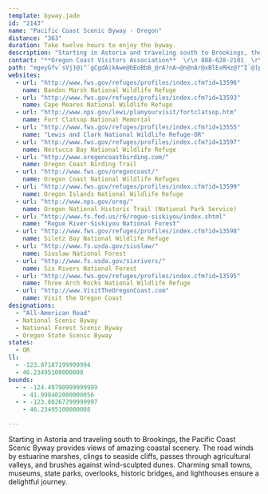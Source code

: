 ```yaml
---
template: byway.jade
id: "2143"
name: "Pacific Coast Scenic Byway - Oregon"
distance: "363"
duration: Take twelve hours to enjoy the byway.
description: "Starting in Astoria and traveling south to Brookings, the Pacific Coast Scenic Byway provides views of amazing coastal scenery. The road winds by estuarine marshes, clings to seaside cliffs, passes through agricultural valleys, and brushes against wind-sculpted dunes. Charming small towns, museums, state parks, overlooks, historic bridges, and lighthouses ensure a delightful journey."
contact: "**Oregon Coast Visitors Association**  \r\n 888-628-2101  \r\n 541-574-2679  \r\n [Send E-mail](mailto:info@VisitTheOregonCoast.com )  \r\n\r\n**Oregon Tourism Commission dba Travel Oregon**  \r\n 800-547-7842  \r\n [Send E-mail](mailto:info@TravelOregon.com )  \r\n\r\n"
path: "mgeyGfv`sVj}@i^`gCgdA|kAwe@bEoBbB_@rA?nA~@n@nAr@xBlExRHz@?^I`@]p@a@VYCYMe@g@c@mA?qADa@Nc@h@g@lGtPjGpQTpA~@hB^^fAb@rAPf@Nl@|@Nx@Eh@J^b@Vh@jATLxAtBvi@jl@fCdDxBtDdBfEpo@xqBzDtKzr@vyArNjZJj@|C`FbBjBvJtHrT`PNFNGpmAj~@pFlDdBv@bARlCRrE_@hYkF|OmDt`@wJ|g@{K`L}DzHg@dCa@p[mK~LgDjJkEjLcGd@Sr@KtAE|ALxAj@pDrB`Bd@pAFjMsAng@{GrCQzFb@~d@bG`LVbCCnLs@pIs@tOq@`Im@tOk@zK{@zj@gCvIyAbUsA~`@_BvL]d^UfM]bDMvh@sE|SyA|f@WhCI~OsAxD@xBPzAlAnAdBrDvHrApBbCdB|WtHlHdBbPnEdDv@|FfBdK~BhEnAtE|AvIhErEnA|Bx@xALdB@fC\\|RlFj@XrFbIbDbDhAl@lEx@tVtCtAl@|DjCbBj@dAFpBa@lFyBhG{CrCcAlj@sKhKaCx@KnADhAXpOpG\\TZj@lBrEb@p@r@l@`AXhA@fAS|CmBjAg@f@EvIf@~OrAzBJbAEb@GlA_AnAwAfGcIlCeCnYoS`HaEvAg@~@k@bAGbEl@zBl@zAxBbGfLtJbQxAxBxAlBtBfBlCbBhAZzKxA`GjA~MzEvGpCtAt@vFzEdAdA`FdGnAtBx@vBbGpM|ArB|@|@hAt@rBp@dD\\fENvC^xBdAz@v@`BrBt@rBbEnOf@zB`@fDb@xHNzAh@|C^dA|@bBZj@rAjAvFnC~AdA|GfInHlJdAdAnA~@`Cr@zBDl@IbCm@fFgB~AYrBEbBJta@|Jhy@fTjIrBvEl@nCEvBW|EyAxEmBvC{@bCYdBIvHNrQ~@no@`C|EZxEv@vCp@xQzFnCrAvIrG`Bf@n@FhBGnA[jLeHbBs@lF?pDq@tAGpG@bEP|BEjNyEzKo@hGo@hAs@jCgC~Ha@`ANhDhBxAZzFXj@Rh@TfHzFh@XhAXj@@zF{@|@?bEjAtC@zBMd@MxEkD|@SbA?`ALv@d@xEhF|@d@x@NbA@xDg@`GSlz@fBvL`@pHv@xCl@~IdCnZtLn[zKb@?~@IbAa@f@[`AkAd@y@rHcP`BqBbEaDbEqBjl@oPzL{DfH_ElGsHfEuFfFoIzA_E|B{G`DiLxAkDjAyB|AgCvEaGjAeApAs@~BOhABbAR~@p@bBrCpFvN~B~EbDlGxAjBzNpLfBlBdCjDtKpSbCjElB~B^ZrAd@hCX`IeDhAOn@@bBd@bA`Ax@dBTdAdAbKr@lC^hA|AfBhAp@dA\\dGTrJWlEg@lG}BlGsCzFuAvCmAnB}AhAsArAyBhAuClBaHbCwFtAuDrDgNvA{EhAyEd@aCNyAR{FN}@nBoH~BiMfBsO|BcRtAaGbAaD|GgLfGsKtBoB`Ae@|K_DdLaCvUsGfFeAhCWtAA~OxBl@Et@WlAaAh@m@Zs@DgB[eBOe@{EsFe@gB?e@rCuMxB{E~AqFjDcOxAeITcD\\cUIyBOgAaD{O_DyMcAaFEe@HyBP{AbE}MfByGN}DMkXzJKfAO~S_IdI[~B_Ab@k@x@mBZsBXgNX_C~@oC~AyB`Ak@xAY`Ks@tEmBdDiBx@s@p@u@bA}Ar@{A~@_CdJyXx@}B^m@h@y@~A_AnAGbBZpHpDjI`DfLfFpI`EfDxBnBpBj@x@vAfCxBnFnBdG|AzGhA~GvBtHt@lDRlJMrDOnA}B~JQrB?xBt@dTEpDSlEsAdUq@pDw@xB_CtFaDrIe@`DElCJjCVfCxClKlB`IPlCAzDmBn\\?fAX~Az@jA`ARpIqApMmApLDvUfAbIV`HDtI]hR_Cn@At@Lr@\\xBbErA~AxB`AdAH|AEhA^h@p@|AlDn@z@h@j@nDxA|Ad@hF`A`Ed@lGdBnPtDjIJvDp@|GtBlCdArDtBz@V|A@b@S`@ArCz@fBrApH~GvE~CfLfGxSnSfBlAjBz@rB\\t]fDrFt@vv@~GjOfAnc@dBdO~@niC|V~Lx@pHExCSxG_AfGgBjLeEpBe@xASlTaAdBSvVyDrCq@t@YpByAxDmB`IgBxAk@nAgApFeGbV_\\|BkCrBuAnEyAnAq@hA_B^oA`@eGzDcSrCkVl@qBvBmDN_A@s@[sEmBqQe@eCsBmEOw@@iJR}OiCuZe@{AuHyJcBiCuBsHa@mDKeBBqXY{Hw@{JKeEb@mDh@_Bx@aAz@k@~@Y|A@rC~@pElC~B|ClA|EnBzJXx@hAjBhBjBrGlE`Br@zBj@vClCn@^fG`ApFdEx@t@tAlB`DvHbBnDf@v@`CrBrBn@p@BfAQh@ShByAvEuE|CeChGmE|EeCjGoCzJgCf`AoQfCq@jAm@`DqCdBsCbSm^bCmDnQuQ~N{OrVcWfFuGz@eBlPy_@xs@ybBbDcIvEoKxB{Dx@qAhAiAxCeCd`@eYfCkArCe@`d@{C|a@cCbLc@h^Cl|@p@|DQ`H{@jH]th@?lFEfASx@g@rA_BvKaQt~@}vAt@gAhCiCxAcAnAo@jEgAfEUdkAz@px@@dCMbBY`D{At@i@lBmBdCiExd@kcAzHoQlDsHxBsDjE_FtC{BfD_BnE{AvDo@|@CtC?fDLfk@xFtKl@|n@TxaANvHLnB^|BlAbBpBj@z@nFlLdCrDx@l@x@d@lBf@lCPfOKzDXhBj@bBt@vGdFdUbTh^x[rBpCt@rArAxDh@jCh@tEJlCXtQZzH|@nGhAbE~BtEn@x@hI`KdMzNbEfCdAX|ARnA?fCS`ASzCeA`LaAxBEzH^pKx@~BrAfH~FpBvBlI`Lj@b@f@Lh@DdAWx@o@rCeDlB_B`AyAtEyIn@aAt@k@bC[vJYzE`AtAD\\Gr@_@hDeDbAg@t@OrEIv@OzDgChNsGx@UfEYhA_@n@k@rE_Gr@iAb@wAd@mClAiKx@aFpAqEn@eAjCcDd@_@|EsBfDoBx@o@pA_BvEyEvAa@j@KfBDrCN~Ep@pAHjCc@zEaBbAErCLnD|@pCfA|LlBbEx@pAr@jBvBfAf@t@LnLmAn@AxALbA^~BxBtItFp@l@?lPPlCVrAb@`AdApAfFlD\\r@rClI|A`DtAlArC|AnDt@hIg@zAXr@v@|CnEbB`Dh@jBDdDyCd_@O~DNpCt@pE|@fD^x@`@d@`E`CrB~@|DdAnARzHFlIAlDqAbC_@pJG|BU|GoBlCc@lTB|F[|H~@~AEpC]p@?x@Tp@Zn@r@xFjH|@rAhBbF^lBN|ABlBC~Bi@fOCnAFjAPx@f@`AlMrPfCnDjOvRx@|@x@`@fBb@tACvAa@nAw@hEcE`CqAzSaJ~Ay@|AgA\\InAvAnAdCfB`FTlA?xBo@rJI`CCdAVbHCpHNlCRz@^dA`@d@VRtAf@zGj@zA\\fCzAvB`BbCpBrEfF~@^`F?rEa@|LOzBj@rFrEj@FfCu@hBWhEAzGnBb@\\hAdB~@`Cr@z@zAdAxApAfBrBx@zA~@dCpDzGh@xAp@`Dv@~HZjBdAtEh@~Av@`BTrA\\|DPrAvAhF~@\\nD`@zCPbCInCn@lBxAhCtD~D~Cr@hAfB|D~@fAhD~AlE`A`Iv@nCf@hAr@bC~DjVvYf`@hm@lAbCh@zBbAfGDx@Uxh@n@xBj@x@h@j@vAZzKxAd@Px@n@fEpHdCrB\\r@PdAf@tHT~@n@xAhAxA`KhKzD`DdAj@vEdAxd@rFdMfBtBd@fDlAvCjChChEr@jBz@`Dl@dDdOpcAt@zDlBlHhAfD~AlDrBzDfDbFhD|DvD~ChEjC~MnGtAdAfDnD|BdEjB~EtJp`@h@hBhBpEh@fAbBdCz@x@`DrBbEx@dADtDYbF_BlHqCnKmEhEgAfESrD?|ALhF~@bBp@|CzA|LfIzCxAhBp@xAT|CPdDMbB_@pE}AfL{EbBm@xAYvCYzACnGdA~WrJvDrB~SpTdi@di@|DzC~C|@bC?dB_@p@]xAmAdr@{p@vFgGfFaHjDgGhIyOnPa_@dAmFhAoKx@_CrAmBrDwBhBoAh@}@b@gANm@T_B^aVHeAXcAnAsBtAqAbCs@`Fy@rAk@nAaAhDwFhAsA|@s@~@S|A?z@Jl@`@hAvAhBhDlAvAzAv@|A\\tBOnFmFtBs@rARpHnCxSlG|ARxEa@`IgBhAFj@Ph@`@lAvAXl@bDlLh@tAhBbDtB`C`DxBfCr@lGL`[gDdCExCXvBd@vGrDdAXjDY~AeAr@u@bKgOpCeCt@SvCYxCRrE`A~OxB|GjAvF~AtJnFpF|F~B|CrA|BhEhJpf@bvA`A|BbAtApArA`An@fC`AzMtChD~@fAd@~C~BvD~DnEnFp@l@hA^xAN~@EnBk@vFkClBMhAJxA`@rAl@pLdGd@XpAdB^f@`@lA|BfKr@dCxAtBdRrSbAbBvCpIlEvMx@~C|Fx[d@fGHpBDlFLnCn@|EjAtElBtF|BpDjAlAlAx@vDdAdAJbCIxMgBrBa@lIy@r@FtM`HdAb@b@FfKFbBJ|A\\~Az@dA`ApGjJtAtAb]rPpc@hM`Bl@hBxAhDdFhBrAxAZ|@AjKaApAk@v@k@n@y@nCsEfBmBvCeCtC{AvDcAhC[|B@lFn@zKn@rDA~Le@dAJxBr@bDzBhMzJrClCzKzLlGdG|@d@dAX~AFvDArDf@l@PpAz@fD~C|CxBhBz@~BVbDe@|BeAxTqSpByBrCaFx@_AxAaDhHiNfBuAnBi@pBS`RzC`BDhAEn@QbAo@hAeBfGoMzBeDfEgFdLoMvGgHlCqAz@UbAQ|AKbCFtBb@zn@bIp^xDnKdBdBd@fBx@bC`CbB~CdAtCd@dCpIrm@v@zDr@xBjAzBjHrKxDnFfEjFjMbM`IjGzJ`GrG`D~MtEhMnCroAjUrBr@nP`IrxA|o@lJvEjEhCd@HznAhx@x@t@~AlBt@jB~@lEpAhVj@lERr@dAdB~AlA|@RbAJxBQxi@}L|R_ErCYrBGzFFlJS|CYbBYx@]|Eg@zOaCjFe@tAJ|Ab@|IrDrFvC`UlKbDx@lBTjCJph@rAnCX~@d@fAlAlAbCZlAN`At@xIVxAT`A~@xBl@z@rBbB`RtFn@JxA@|@IvBeA`AeAdEuFpAiApAi@x@K~@KnAFvBd@dClArBvAnCx@|C?lD_A`Bw@`CoBrOyQ|BaCfIsGnRiL|@e@hBm@bBGbCTrDv@rB?n@Wt@o@h@}@lCaGhAsBbB_BdA_@fBGdEFrB[vAq@~@{@~@wAl@sA|FcQdBeEpB{D~@qAhDsDlBgAhCeA|Cg@lCKlD\\zBf@rAl@pC~AvLlMxB`B|FtBdLdAvUbAlTtAbE^bIpAfERfIPbO|AzOv@zH?lV_@rJGpDLvJlAbI~BhHlChB^nFVnNhAvj@rGjOxAhOjB`NnAzIb@jGD|ECjRaBvRgEdLqDjCcAtGkB~MmEbCk@te@wOvEqAxNiFrMsD~EoArHaAzLs@pj@J~PIlLJhZGjMLnBFlATnBhAx@v@bArA`HvO~EpLrB`Dx@`ArBdB`ErBlEd@jDMjDeAdDsB`BeBxFmInZe^xGaHfFqDpEsBbDs@zBU|E?zC^dCh@vBp@bCjAtxB`oAbBz@t@V|ARjBDpAYdBm@bAKbCCzb@|C`GfA`H~AbBVxPb@rAP~RzF|dB`Y`}AjM|i@vCxQt@lWp@nCSlCw@fDoBhAiA~@mAxAaCxCuIb@w@v@{@hAs@nAc@jAEhAJbA\\~@l@fArAt@~A\\jAT`BDzA?~FB~@Nx@t@xBl@z@~@|@t@^rc@nOvIrClFtA|Bd@js@~I`SfErIlA~\\r@xBGlFe@|HwA|s@sRtAUxAAhb@tAhDAnOsA`GsAbSkFfHuBtPaEhQeFxFsA~K{ClGw@zFM|z@`FxVlAhEQx@O`Bk@~BmBdByBt[_^fBeBtAaAbCkAfDc@jCJlCPlCx@n@X|AlAlAfBt@~AbB~FvEfHxBzDxIhQvCdFfYp\\vCxC~@x@bCtAvEvBtBd@lBN^Plx@hIvi@xAjOj@rAV~LfEpP~D`C`@jBDlQwAnQ{@vDJ`MzAlnBnW`rAzPlf@zG|Ed@bc@|FtGxAvb@dMrFxAtNlEpIxBbYfIfC`@vGPfC_@hCq@hEkBnAaAlAyBb@oAlCmOt@eAr@e@pAYf@Az@RrB`C|R|YxAdCvFlG~C`CbWnLzBp@x@LTGt@_@bBqBh@Ur@@n@Rx@xAj@xDf@xAp@`Ap@j@`AXl@E~C{@bDqAf@gAH_ADuCHu@X{@Te@x@Mt@F|@v@nFbLb@xAx@xFfDdCp@@~G{AhB}@|CaFZsAl@mFh@{@VWh@K^J|@r@^Jr@Db@c@zBuEh@y@r@Kr@JX^PXn@lCXv@h@r@~@l@b@Jl@DxBW~@RTXzDdHn@t@rC|BlFlDxA^~BE|A_@hAq@fX_\\lCgB~Ak@rCa@lX_B|@FtA^r@d@~@`A^j@n@dBrAbGl@dAt@d@tADbPgDxBQvBJxAR~Aj@fGzDxBfAlBb@~W`E`CXnB?tI_@xc@uCdCC`F~@jAEfBe@jHuExD_AdaAyCdADnA\\r_@lTlCvAnBr@dCP|Ny@rR_@bF`@lCj@|M`GfC^~Oy@n@Y|AgB^q@bB_AdAYxBS`GjAt@@vAg@bDmCjAk@fAEzLzBbGpCvDm@nBe@lA@j@PtD~BtAX`IRhC[|DwAfB?t@RdAv@pBbEh@d@j@PfD@vz@aBpI~BdEv@tFOnEeApWqJhAW|BGz@FlH|AfT|ElBp@rAJ|GlBfFj@lZ|Bjn@dEpGKpO_AvBCnARlBl@nBrBlAnBp@nBb@tBRjB@tBy@tRHxAXl@bAPd@Sd@y@RmH^mBxAcAvBu@rBe@dCSbA@rE\\fD`BfFb@lHR`Fz@vFjClFrEj@x@|@`DJFxCJpBv@hARxAKdDfAjAB~@Kx@e@`Ay@x@kBdHcUbDoGRyA@_Ac@{DA_AHm@N_@t@k@t@JRTbAjCtAvBXt@\\dBzBlErBtE|@l@|CSh@Bz@l@`CxCn@TtBBjDs@hBRxA?pGs@hAe@~BgBbAc@rAIjAB|@OxCkBhAMlDDrCWxCmApC_B^GdACxBd@xAEbA_@t@m@lBsDpDoEz@cB|A{EdAeBbAy@zFuDrKsJzLiLdGeExAk@tbA_Z|G{Bx@c@x@s@`FuGtDkE|AoAhAe@tAW|AArB^lC~@z@D|@Qn^mQdDoA|Bc@bCBdAJhK`CjBDdDQbEElDr@jLpDhAFhAQtAs@hEcFfBeBbA_@tAG~Lf@xUlBle@rBxmC`O~CD~eAYbO?p_Bq@v~@SxBRxAXlBr@jKxGrDlCpJ~FdQzLrFlCvC~@bBNrQn@xDCbBe@nBgAvAyAlEiJhBeC~@y@nAw@vBg@jAMraA_@fQWjJBxBJ|AHfDh@`q@nMfFr@~]`DrFRzLJvCP~Cf@li@rNvh@nIxBr@bCjAzHlF|EfCrClApGjBlJzBz_B~\\bBv@`A~@v@rA^lATvAXfFEpLTpDhAlDxAdBbAf@hFpBfRvGrFdApOjAjDd@|Cz@dDxAzEdDlf@z_@pQxNfBlA|HxE`X|MlDvA~E`Ap\\pEpEz@xd@|KvF|A`JtBfEp@nBAhC]zM_FvBi@|BWfOg@rMQpAS`Ae@~CkCn@YfAMdAF|Ah@lHbMd@f@bBnAfAh@jA\\~KfBrCx@bCrCp@`B`AbBdAl@bAZbABzLsAzImAbELtMdBx@@jAMfB_Ax@_AzJiRbC{DjC_CvAy@bFy@lh@fCtKr@bBVrDfArEdClCfBn@PtAL|BS|@_@n@q@xCgE|Sq_@hBeC~AsAvAy@dBo@pDYhA@bT`DrGvE|B`A~@PjAFlMy@tAq@lBoAbAkAjB_DnAiF|@uL\\sGxCqb@`@gDb@{Ar@kArAgAtAe@pTyAnBk@dB_A|AaBn@gAv@_C^eBdA_Lb@iBhAwBzAaA`AShBKtSQx@Pl@Lz@j@`B~BzBfHr@rAb@f@t@j@vBj@bBKp@QfAy@~AaCxAmDpFgLhAqC~E}JlG_JdIiKfCuCpAkAdGsEhFgDpH{F`CmAxAc@zAKna@pBbCEpFk@nAHfDr@jBRfGs@zHkCvCmArUaGrAgAnBwBxAkCn@gBl@yBn@oClByKnAyDrA{CtCeEv@y@bDiCxAy@dDoAzEo@xCClAH~C`@fFpBld@hTrEfCt@l@fBpBvHhJlIxKpKvMlDfFvA`Dn@dDhDhUjGfd@jAlGvCzLrRj`AxG~Zv@bBjB`DjVbX~AlBdPbUhBnCpHrMhR|V|AdCrB`EhClG^`BX~C`@fMXtQQvE_@~CgBxKUjBIfBCxARrDx@zDtIhUbDhHbF`IbDpDxBdB~^rWhFvCv@NlGHzLExBj@nBz@dIfFrC|@bAFxC?no@wBtCH|Br@bBlAvErEp@^n@LzAHzKeCtC_@fBg@x@o@xEoEr@c@lFmBh@_@j@i@`FmG~C}C`CyAtCsAxIgB~a@oHpLgCrEq@pHa@xOc@zKQjrAiEpLk@|B?dDJ`HjAl{@~SjG~@|Fj@~Q`@rCd@hE~A`CzAxBpBlB~BdBnCvAdDdNv^jCfFhBjCrBzBfe@db@pL`KzF`ElE~BnGhCvkC`s@bJ~BlCd@`Hr@lI`@d}EnRlXvAlHfAbv@zRd[tF|Hx@`GPxC?zNq@fDB|CNvj@pIrElAhCfAbCxAvJrHfCpAbA`@nCj@pE^xCKxCe@`Cs@nBy@|EwDjIeI~BcBfB{@bl@{SfTyItBi@lCc@lBEbCRhHnA|x@hK`l@hHfHp@dKLhWGpJJdYE~EFlA{AlCgEd@e@r@]vGe@fGiA~P_EjTmEfCMhADhQfCzLz@vGjA~Cx@fALxA?dBSlQsGnSuN`CaCzK{OrCmCnAg@xAQp^F~[XnDCrYH`ISpBa@~A}@|@gA^u@n@yDdAoWHsEEmGH{AP_C~@kGx@iCrA}BlA{AhAaAhC_B`WgI~Ac@rBYfJSjKGd@RpB^bHzBrDb@vCLbAExB_@Ta@pDcBhCM~@JzMdEbWhHlF`BV\\lHxB~BfBhB~BfAxB|B`IdAxBrAxA~Ar@t@RrA?fE}@TY\\IxAQrA?|i@lFhRlE~DrAzXvO|B|@JRfBj@tARtADbM_AxBGbBBpL|BvBz@hAx@`AhArNrQ`JrMxA~Ax@r@nQlHlBdAx@z@~@xAT~@R~@NdC?`CIpA_AnGaHl]_@pCYlC?fG^fEpFv_@n@hF~PjkAn@dD|AlEpA~CjCpE~B|BrDfCpC~@bDr@biAtRnElA`I~CjFxCt`@bV|DnChBbBrGtGlFnHpEtIn@bBz@zC`@jB^zCNrBHlFGrBUpDcBdOIvBBrB^lD|@xCx@zAdBlBb@\\tBx@tEt@`uAfQpE`AbDpAxCdBrC~B|cBp|ApC~BrBlAtB~@pE`AtALzBBz`@_DvM{AzBKdEl@`DxAbD~Crf@th@|TnVhBrC~B`FlBfH~@xGRzEDxCOhEgB|XQxGDxDXfEd@~CjF|Rd@~E?lBIlBe@lCaIvXm@fDUpDBhDNlAXdAx@jCrE`HzTh[l^rf@naCpeD`W~\\dBlBrD`D`EhC|CvA|Bv@|FfA|F\\pa@CzGJfDd@rBd@zJlD|HxBbGz@lDVpk@jA~s@`A`JPlCTNHnAfBNdABt@M`PAlN?pWJvJ|@bEt@fC~AzClBjC~@l@rDzApBd@dAHdKL`]Eps@JdFF~u@GdPL|{BRjtAAdNEnCMlC_@~JwB~CUrBF`JtAzLIpW`AdAVfHfClC^bBKhGkBrAOrbADng@k@`h@YhEJ`InAfHp@vUYtAJhr@xRndApZlFp@hSj@~BXtMlHnA`@fF|@bFhAxKpDtc@zOlBz@xA~@fLxIxAbB`GdI|@~@rV`OxClD|ArAlk@dZt^rMb_At[jB^xCPpl@Pr\\`DbCp@fChA`g@bZjBbAvCbAldBna@lDX~H@|CPzMxB`PdBrATfBv@jQzL~AtAjEdFdBdAv@TjPxBlCBf[eClBy@~BsBlBkAt@[rB_@vBIdTjAlDfAhBbAlC`CfG`HhB`AfDdApKvBn@XfGfB|JfD|FvAze@`IxIrBjEzArTxIrErA|i@fHlB`@|BbB`OtOlAx@nBn@rAPbCJp\\Czs@wDpCInCJ`Fp@bD`Ad]zNnBj@|Fx@`YrBhGx@bDlAbDxB~]p\\hDlCrC~AjC`AhCp@lDf@bTpAtQtA~f@xFtEx@nWxCnJ~@rETvEBby@mBv_ALxAE|@Mj@k@`E{Ft@yBRyC@{L\\mEdAgG|AiFbFeQxAyCvC}D|DgDrBcCx@uAbBeE`@uA|@_GbA}Qn@qFr@{CnAmChCyC~BwAxQcJpg@eYbCq@rEYlCD~Df@zIv@lCY~@k@t@y@l@mAxBmIx@wAx@u@dI_FtMuFbGwChRoHvI_C~R_DlCo@lE_BfEyB|DkCxBgBbJmI|@o@bAe@hAOdADfARbCtAdC|@fAHdAKbAa@z@w@p@eAj@mAjGgQ~AoCz@w@fCcArEeAzGkAbAe@x@u@n@iAd@sATaBF_BMaE_AyG}CcP_@yA}CgI[yAS{AE_BDcBN{A^yAh@mAnAsBpDaF^wADaBe@aHo@yBCe@?g@\\eArCsE~@w@~@i@dA_@fAW|CWp@g@f@y@PgABi@y@wP?aDHmBX_C~@_Dr@gAtBsB|BeAbAM~BEpl@lEhF_@pE_AfEgB|DeCdCkBnYwUrFaElHaEbDwAnL{C|EaAjLq@lC_@dC_A|QaIlE_BhAKdABpCd@vG`BvGpAhA@dAKbCgArDeDtHaGjCgCzKuI`ImEhC}@`J{BbAc@~@o@`FsF~@m@bA_@hAK`H^dAElCm@|@i@x@u@dCsApCk@rCBrE`@bAEnEs@fAExGd@lCGdAQfCy@~JsFdA_@hC_@`JGhCe@`CkAxBaBtCkDdD{EhEmFbEeCfCs@zCS`SXjC`@`Ab@tBnBn@hAh@lA`CfIpAhCfCjCbHtFnEvCdAd@lC`@fJg@nC@lCb@hDx@`CHrA[hAm@hAkBrGsMbB{Bx@u@lCeBfKaEfEyBbAWnBEfHjA|A?hCk@tCmA|Bg@pCInCJdAEfAY~@g@`FsF~B_BbA_@~@MhAKfC?nBQd@MnAy@|EgFbB_AvAQhHBrC_@zBs@f^yOlCo@bAKhAExBPhB^bCfArv@hn@xF~DdGnC~Bv@`FjAfm@tJdLlChGpB~_@bNl}Alk@z^hM`GdAhB?lBE`Iq@ZM`Em@~C_@|CMxEBvGv@pCj@deBfh@jJzBfHpArEj@jOt@fHJjj@^pm@r@tLBrEZlDd@~FlAzL~DxZlKfYdKltAne@bDz@zC^dBMxAYhCsAlAcAlBcCbA_Ct@kCb@sCN{C?sBMyBc@yDcFk]QmBGqCReTNsBXeAn@aAhAq@l@Kp[JbBL~@l@x@rArAdFtA~ClArA~ArAlHrD`HfE~OlH`F~ApBF|Oe@|GAv~A`M~DO|QyBxCVzIpBpHrAbE^nCKzAYr\\mKhCm@zGmA~KiAnCGdNBvEWzIyAxT{E~BkA|@s@~CyD|B_BdA[fAQrE]fCaAzBeBbDoE|AsAxC_AvF]fCe@|FwC~B_@~@FfAZjHlF|GpCtBjA`CzAnGlFfDlDhD~BbA^lCZlCIjNiD|B{AbBsB~AaEnCmIbBmCbCmBbA_@lCc@hA?bAJhCbAxBlBr@fApA`DdEnOrBxFxAxCrCtElJzMt@~@zBjBhC~@hA?lCYdAe@|@m@x@}@~HoK`BmCdCgIf@sAh@eAbCwBxBaAfIoEhAk@x@ShAQxAArCl@lG~C|Bl@nALbAEz@GjBe@jO{F~DeAnIsAdCcAvBmBr@cAnD}Hx@uAr@y@dAy@pBeAdBMnBLfARzKzDdAVfAJnCQdAY`Ak@pJ{HbCuAdAc@dLiDlMkDhMaEvJgCvEe@nC?t^d@`HQlFm@biB}[|f@uIlE_B~BqA|BaBrBmBnB_CjJwMlByBz@w@`CyAhC_AbASnCYnCC|q@|CxFIlCo@bCsArBsBr@cAnAiCrGuQfBgCx@w@bCsAxIyBfCaA~@k@|@s@r@_AnFmJfBaCz@y@|ByApK_F`CsAtDsDn@y@`BoCnAcDr@iCxBmJrA{D~AsB~@y@r@c@hCeAr@ArCRjAPrAl@vAjApJzKdDtBjCp@rCDhC_@hCcAjGmEp@YzBg@zCa@hJe@lGS|CLjCl@zIdCfANnC?dASbA_@~@i@|@w@dQuUzEgExEeCfVcKbCqA|B{AtBqBlB}BbBkC`HuLnBwB~@i@bA_@dAQpCK~GHpCUbCgAvFmEz@m@fA_@bAMhACvGdBdAPhA?dAObLuCrCGdARbC`A`IfF~BrAhCx@pCJnC_@dHmBnFgDpEkBpFaAhBKtABlALbD~@hClAzJlGbA^lCj@rC@|YwAlC[dAYbAc@|BaBjB_Cn@gAhImPrCiFnB_CxBgBbCmAdAYfAOnCGdO`ApCObAWhCgA|JaHbAk@dAYpCYfLp@lCQfCs@`IeExAm@dB_@vB?`PlEvEp@lCKfJsAlCStv@y@`BOnCi@lEcBtL{G~b@kW~MgJtfAw`AnO{MhBaBlB_Ct@eAxAsCtGoO|JwTfDgIhEaI|EeI~IwKrFgFbE_DdJgG|g@}^`PoKfDkBxCoB~U}QvBsB~@qAlAgC~@eDn@uD`EgYhBcJrBiGrEaKlAeDd@wBR{B@sBUsDiC{MqGeZoAeIi@uF?{Cj@iYL_@NeD`@oDAYb@_B~AmDrDkFtSsWdHqJnMePrIgL~QcUrTkYhKiMfn@ux@~MoPhAaBxl@av@lFaGdNyLva@_]fIyFlDuB|IyDlEyApEmAvJ_BvCWfH["
websites: 
  - url: "http://www.fws.gov/refuges/profiles/index.cfm?id=13596"
    name: Bandon Marsh National Wildlife Refuge
  - url: "http://www.fws.gov/refuges/profiles/index.cfm?id=13593"
    name: Cape Meares National Wildlife Refuge
  - url: "http://www.nps.gov/lewi/planyourvisit/fortclatsop.htm"
    name: Fort Clatsop National Memorial
  - url: "http://www.fws.gov/refuges/profiles/index.cfm?id=13555"
    name: "Lewis and Clark National Wildlife Refuge-OR"
  - url: "http://www.fws.gov/refuges/profiles/index.cfm?id=13597"
    name: Nestucca Bay National Wildlife Refuge
  - url: "http://www.oregoncoastbirding.com/"
    name: Oregon Coast Birding Trail
  - url: "http://www.fws.gov/oregoncoast/"
    name: Oregon Coast National Wildlife Refuges
  - url: "http://www.fws.gov/refuges/profiles/index.cfm?id=13599"
    name: Oregon Islands National Wildlife Refuge
  - url: "http://www.nps.gov/oreg/"
    name: Oregon National Historic Trail (National Park Service)
  - url: "http://www.fs.fed.us/r6/rogue-siskiyou/index.shtml"
    name: "Rogue River-Siskiyou National Forest"
  - url: "http://www.fws.gov/refuges/profiles/index.cfm?id=13598"
    name: Siletz Bay National Wildlife Refuge
  - url: "http://www.fs.usda.gov/siuslaw/"
    name: Siuslaw National Forest
  - url: "http://www.fs.usda.gov/sixrivers/"
    name: Six Rivers National Forest
  - url: "http://www.fws.gov/refuges/profiles/index.cfm?id=13595"
    name: Three Arch Rocks National Wildlife Refuge
  - url: "http://www.VisitTheOregonCoast.com"
    name: Visit the Oregon Coast
designations: 
  - "All-American Road"
  - National Scenic Byway
  - National Forest Scenic Byway
  - Oregon State Scenic Byway
states: 
  - OR
ll: 
  - -123.87187199999994
  - 46.23495100000008
bounds: 
  - - -124.49790999999999
    - 41.998402000000056
  - - -123.80267299999997
    - 46.23495100000008

---
```


Starting in Astoria and traveling south to Brookings, the Pacific Coast Scenic Byway provides views of amazing coastal scenery. The road winds by estuarine marshes, clings to seaside cliffs, passes through agricultural valleys, and brushes against wind-sculpted dunes. Charming small towns, museums, state parks, overlooks, historic bridges, and lighthouses ensure a delightful journey.